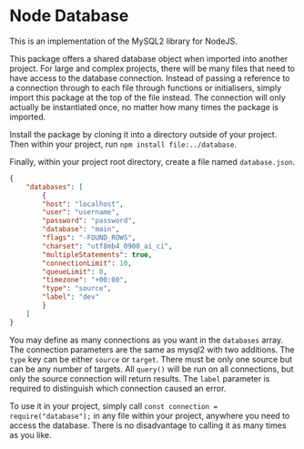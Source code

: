 # Node Database

This is an implementation of the MySQL2 library for NodeJS.

This package offers a shared database object when imported into another project.
For large and complex projects, there will be many files that need to have access to the database connection.
Instead of passing a reference to a connection through to each file through functions or initialisers, simply import this package at the top of the file instead.
The connection will only actually be instantiated once, no matter how many times the package is imported.

Install the package by cloning it into a directory outside of your project.
Then within your project, run `npm install file:../database`.

Finally, within your project root directory, create a file named `database.json`.
```json
{
	"databases": [
		{
		"host": "localhost",
		"user": "username",
		"password": "password",
		"database": "main",
		"flags": "-FOUND_ROWS",
		"charset": "utf8mb4_0900_ai_ci",
		"multipleStatements": true,
		"connectionLimit": 10,
		"queueLimit": 0,
		"timezone": "+00:00",
		"type": "source",
		"label": "dev"
		}
	]
}
```

You may define as many connections as you want in the `databases` array. 
The connection parameters are the same as mysql2 with two additions.
The `type` key can be either `source` or `target`. 
There must be only one source but can be any number of targets.
All `query()` will be run on all connections, but only the source connection will return results.
The `label` parameter is required to distinguish which connection caused an error.

To use it in your project, simply call `const connection = require("database");` in any file within your project, anywhere you need to access the database.
There is no disadvantage to calling it as many times as you like.
